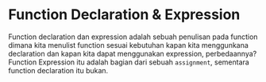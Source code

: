 # Function Declaration & Expression

Function declaration dan expression adalah sebuah penulisan pada function dimana kita menulist function sesuai kebutuhan  kapan kita menggunkana declaration dan kapan kita dapat menggunakan expression, perbedaannya? 
Function Expression itu adalah bagian dari sebuah `assignment`, sementara function declaration itu bukan.

